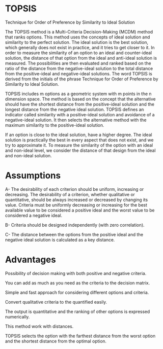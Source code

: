 # TOPSIS
Technique for Order of Preference by Similarity to Ideal Solution

The TOPSIS method is a Multi-Criteria Decision-Making (MCDM) method that ranks options. This method uses the concepts of ideal solution and similarity to the perfect solution. The ideal solution is the best solution, which generally does not exist in practice, and it tries to get closer to it. In order to measure the similarity of an option to an ideal and counter-ideal solution, the distance of that option from the ideal and anti-ideal solution is measured. The possibilities are then evaluated and ranked based on the ratio of the distance from the negative-ideal solution to the total distance from the positive-ideal and negative-ideal solutions. The word TOPSIS is derived from the initials of the phrase Technique for Order of Preference by Similarity to Ideal Solution.

TOPSIS includes m options as a geometric system with m points in the n dimension space. The method is based on the concept that the alternative should have the shortest distance from the positive-ideal solution and the longest distance from the negative ideal solution. TOPSIS defines an indicator called similarity with a positive-ideal solution and avoidance of a negative-ideal solution. It then selects the alternative method with the maximum similarity to the positive-ideal solution.

If an option is close to the ideal solution, have a higher degree. The ideal solution is practically the best in every aspect that does not exist, and we try to approximate it. To measure the similarity of the option with an ideal and non-ideal level, we consider the distance of that design from the ideal and non-ideal solution.

# Assumptions

A- The desirability of each criterion should be uniform, increasing or decreasing. The desirability of a criterion, whether qualitative or quantitative, should be always increased or decreased by changing its value. Criteria must be uniformly decreasing or increasing for the best available value to be considered a positive ideal and the worst value to be considered a negative ideal.

B- Criteria should be designed independently (with zero correlation).

C- The distance between the options from the positive ideal and the negative ideal solution is calculated as a key distance.

# Advantages

Possibility of decision making with both positive and negative criteria.

You can add as much as you need as the criteria to the decision matrix.

Simple and fast approach for considering different options and criteria.

Convert qualitative criteria to the quantified easily.

The output is quantitative and the ranking of other options is expressed numerically.

This method work with distances. 

TOPSIS selects the option with the farthest distance from the worst option and the shortest distance from the optimal option.
